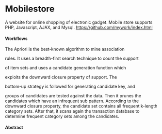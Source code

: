 # Mobilestore


 A website for online shopping of electronic gadget.
Mobile store supports PHP, Javascript, AJAX, and Mysql.
  https://github.com/mywork/index.html

#### Workflows

The Apriori is the best-known algorithm to mine association 

rules. It uses a breadth-first search technique to count the support 

of item sets and uses a candidate generation function which 

exploits the downward closure property of support. The 

bottom-up strategy is followed for generating candidate key, and 

groups of candidates are tested against the data. Then it prunes the 
candidates which have an infrequent sub pattern. According to the 
downward closure property, the candidate set contains all 
frequent k-length category sets. After that, it scans again the 
transaction database to determine frequent category sets among 
the candidates. 

#### Abstract

